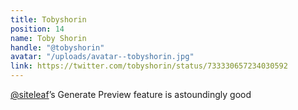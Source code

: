 ```yaml
---
title: Tobyshorin
position: 14
name: Toby Shorin
handle: "@tobyshorin"
avatar: "/uploads/avatar--tobyshorin.jpg"
link: https://twitter.com/tobyshorin/status/733330657234030592
---
```


[@siteleaf](https://twitter.com/siteleaf)’s Generate Preview feature is astoundingly good
